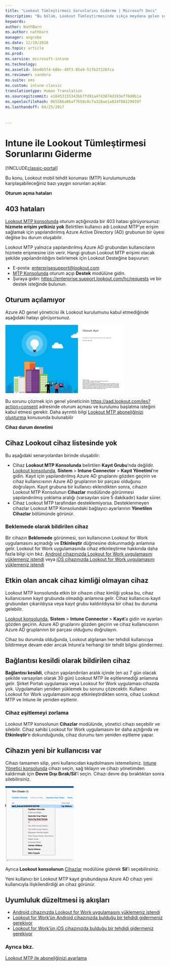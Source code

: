 ```yaml
---
title: "Lookout Tümleştirmesi Sorunlarını Giderme | Microsoft Docs"
description: "Bu bölüm, Lookout Tümleştirmesinde sıkça meydana gelen sorun giderme konularını açıklar"
keywords: 
author: NathBarn
ms.author: nathbarn
manager: angrobe
ms.date: 12/19/2016
ms.topic: article
ms.prod: 
ms.service: microsoft-intune
ms.technology: 
ms.assetid: bbe0b5f4-b8bc-49f3-85a9-51fb2f226fca
ms.reviewer: sandera
ms.suite: ems
ms.custom: intune-classic
translationtype: Human Translation
ms.sourcegitcommit: e10453155343bb7fd91a4fd3874d393ef78d0b1a
ms.openlocfilehash: 0b5586a06af7658c0c7a328ae1a824f88129039f
ms.lasthandoff: 04/25/2017


---
```


# <a name="troubleshoot-lookout-integration-with-intune"></a>Intune ile Lookout Tümleştirmesi Sorunlarını Giderme

[!INCLUDE[classic-portal](../includes/classic-portal.md)]

Bu konu, Lookout mobil tehdit koruması (MTP) kurulumunuzda karşılaşabileceğiniz bazı yaygın sorunları açıklar.

**Oturum açma hataları**

## <a name="403-errors"></a>403 hataları
[Lookout MTP konsolunda](https://aad.lookout.com) oturum açtığınızda bir 403 hatası görüyorsunuz:  **hizmete erişim yetkiniz yok**  Belirtilen kullanıcı adı Lookout MTP’ye erişim sağlamak için yapılandırılmış Azure Active Directory (AD) grubunun bir üyesi değilse bu durum oluşabilir.

Lookout MTP yalnızca yapılandırılmış Azure AD grubundan kullanıcıların hizmete erişmesine izin verir. Hangi grubun Lookout MTP erişimi olacak şekilde yapılandırıldığını belirlemek için Lookout Desteğine başvurun:

* E-posta: enterprisesupport@lookout.com
* [MTP Konsolunda](http://aad.lookout.com) oturum açıp **Destek** modülüne gidin.
* Şuraya gidin: https://enterprise.support.lookout.com/hc/requests ve bir destek isteğinde bulunun.

## <a name="unable-to-sign-in"></a>Oturum açılamıyor
Azure AD genel yöneticisi ilk Lookout kurulumunu kabul etmediğinde aşağıdaki hatayı görüyorsunuz.

![Lookout oturum açma ekranında oturum açma hatası gösteren ekran görüntüsü](../media/mtp/lookout-mtp-consent-not-accepted-error.png)

Bu sorunu çözmek için genel yöneticinin https://aad.lookout.com/les?action=consent adresinde oturum açması ve kurulumu başlatma isteğini kabul etmesi gerekir. Daha ayrıntılı bilgi [Lookout MTP aboneliğinizi oluşturma](../deploy-use/set-up-your-subscription-with-lookout-mtp.md) konusunda bulunabilir

**Cihaz durum denetimi**

## <a name="device-missing-from-lookout-device-list"></a>Cihaz Lookout cihaz listesinde yok

Bu aşağıdaki senaryolardan birinde oluşabilir:
* Cihaz **Lookout MTP Konsolunda** belirtilen **Kayıt Grubu**’nda değildir.  [Lookout konsolunda](http://aad.lookout.com), **Sistem** > **Intune Connector** > **Kayıt Yönetimi**’ne gidin.  Kayıt için yapılandırılmış Azure AD gruplarını gözden geçirin ve cihaz kullanıcısının Azure AD gruplarının bir parçası olduğunu doğrulayın.  Kayıt grubuna bir kullanıcı eklendikten sonra, cihazın Lookout MTP Konsolunun **Cihazlar** modülünde görünmesi yapılandırılmış yoklama aralığı (varsayılan süre 5 dakikadır) kadar sürer.
* Cihaz Lookout MTP tarafından desteklemiyorsa.  Desteklenmeyen cihazlar Lookout MTP Konsolundaki bağlayıcı ayarlarının **Yönetilen Cihazlar** bölümünde görünür.

### <a name="device-reported-as-pending"></a>**Beklemede** olarak bildirilen cihaz

Bir cihazın **Beklemede** görünmesi, son kullanıcının Lookout for Work uygulamasını açmadığı ve **Etkinleştir** düğmesine dokunmadığı anlamına gelir. Lookout for Work uygulamasında cihaz etkinleştirme hakkında daha fazla bilgi için bkz. [Android cihazınızda Lookout for Work uygulamasını yüklemeniz istendi](http://docs.microsoft.com/intune/enduser/you-are-prompted-to-install-lookout-for-work-android) veya [iOS cihazınızda Lookout for Work uygulamasını yüklemeniz istendi](https://docs.microsoft.com/intune/enduser/you-are-prompted-to-install-lookout-for-work-ios)

## <a name="device-whos-active-but-has-no-device-id"></a>Etkin olan ancak cihaz kimliği olmayan cihaz
Lookout MTP konsolunda etkin bir cihazın cihaz kimliği yoksa bu, cihaz kullanıcısının kayıt grubunda olmadığı anlamına gelir. Cihaz kullanıcısı kayıt grubundan çıkarıldıysa veya kayıt grubu kaldırıldıysa bir cihaz bu duruma gelebilir.

[Lookout konsolunda](http://aad.lookout.com), **Sistem** > **Intune Connector** > **Kayıt**’a gidin ve ayarları gözden geçirin.  Azure AD gruplarını gözden geçirin ve cihaz kullanıcısının Azure AD gruplarının bir parçası olduğunu doğrulayın.

Cihaz bu durumda olduğunda, Lookout algılanan her tehdidi kullanıcıya bildirmeye devam eder ancak Intune’a herhangi bir tehdit bilgisi göndermez.

## <a name="device-reported-as-disconnected"></a>**Bağlantısı kesildi** olarak bildirilen cihaz

**Bağlantısı kesildi**, cihazın yapılandırılan aralık içinde (en az 7 gün olacak şekilde varsayılan olarak 30 gün) Lookout MTP ile eşitlenmediği anlamına gelir. Şirket Portalı uygulaması veya Lookout for Work uygulaması cihazda yok. Uygulamaları yeniden yüklemek bu sorunu çözecektir. Kullanıcı Lookout for Work uygulamasını açıp etkinleştirdikten sonra, cihaz Lookout MTP ve Intune ile yeniden eşitlenir.

### <a name="forcing-a-device-sync"></a>Cihaz eşitlemeyi zorlama
Lookout MTP konsolunun **Cihazlar** modülünde, yönetici cihazı seçebilir ve silebilir.   Cihaz sahibi Lookout for Work uygulamasını bir daha açtığında ve **Etkinleştir**’e dokunduğunda, cihaz durumu tam yeniden eşitleme yapar.

## <a name="device-has-a-new-user"></a>Cihazın yeni bir kullanıcısı var
Cihazı tamamen silip, yeni kullanıcıdan kaydolmasını istemelisiniz.  [Intune Yönetici konsolunda](https://manage.microsoft.com) cihazı seçin, sağ tıklayın ve cihazı yönetimden kaldırmak için **Devre Dışı Bırak/Sil**’i seçin. Cihazı devre dışı bıraktıktan sonra silebilirsiniz.

![Intune Yönetici konsolunda devre dışı bırak/sil seçeneği görüntülenen cihaz modülünün ekran görüntüsü](../media/mtp/mtp-retire-device-intune-console.png)

Ayrıca **Lookout konsolunun** [Cihazlar](http://aad.lookout.com) modülüne giderek **Sil**’i seçebilirsiniz.

Yeni kullanıcı bir Lookout MTP kayıt grubundaysa Azure AD cihazı yeni kullanıcıyla ilişkilendirdiği an cihaz görünür.

## <a name="compliance-remediation-workflows"></a>Uyumluluk düzeltmesi iş akışları
- [Android cihazınızda Lookout for Work uygulamasını yüklemeniz istendi]( http://docs.microsoft.com/intune/enduser/you-are-prompted-to-install-lookout-for-work-android)
- [Lookout for Work’ün Android cihazınızda bulduğu bir tehdidi gidermeniz gerekiyor](http://docs.microsoft.com/intune/enduser/you-need-to-resolve-a-threat-found-by-lookout-for-work-android)
- [Lookout for Work’ün iOS cihazınızda bulduğu bir tehdidi gidermeniz gerekiyor](https://docs.microsoft.com/intune/enduser/you-need-to-resolve-a-threat-found-by-lookout-for-work-ios)


### <a name="see-also"></a>Ayrıca bkz.
[Lookout MTP ile aboneliğinizi ayarlama](https://docs.microsoft.com/intune/deploy-use/set-up-your-subscription-with-lookout-mtp)

